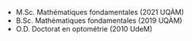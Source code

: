 * M.Sc. Mathématiques fondamentales (2021 UQÀM)
* B.Sc. Mathématiques fondamentales (2019 UQÀM)
* O.D. Doctorat en optométrie (2010 UdeM)
